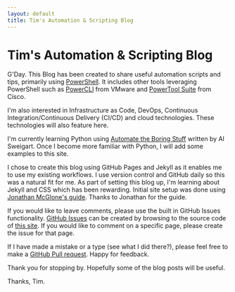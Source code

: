 ```yaml
---
layout: default
title: Tim's Automation & Scripting Blog
---
```

# Tim's Automation & Scripting Blog

G'Day. This Blog has been created to share useful automation scripts and tips, primarily using [PowerShell](https://docs.microsoft.com/en-us/powershell/scripting/powershell-scripting?view=powershell-6). It includes other tools leveraging PowerShell such as [PowerCLI](https://www.vmware.com/support/developer/PowerCLI/) from VMware and [PowerTool Suite](https://communities.cisco.com/docs/DOC-37154) from Cisco.

I'm also interested in Infrastructure as Code, DevOps, Continuous Integration/Continuous Delivery (CI/CD) and cloud technologies. These technologies will also feature here.

I'm currently learning Python using [Automate the Boring Stuff](https://automatetheboringstuff.com/) written by Al Sweigart. Once I become more familiar with Python, I will add some examples to this site.

I chose to create this blog using GitHub Pages and Jekyll as it enables me to use my existing workflows. I use version control and GitHub daily so this was a natural fit for me. As part of setting this blog up, I'm learning about Jekyll and CSS which has been rewarding. Initial site setup was done using [Jonathan McGlone's guide](http://jmcglone.com/guides/github-pages/). Thanks to Jonathan for the guide.

If you would like to leave comments, please use the built in GitHub Issues functionality. [GitHub Issues](https://guides.github.com/features/issues/) can be created by browsing to the source code of [this site](https://github.com/timhaintz/timhaintz.github.io). If you would like to comment on a specific page, please create the issue for that page.

If I have made a mistake or a type (see what I did there?), please feel free to make a [GitHub Pull request](https://help.github.com/articles/about-pull-requests/). Happy for feedback.

Thank you for stopping by. Hopefully some of the blog posts will be useful.

Thanks, Tim.

